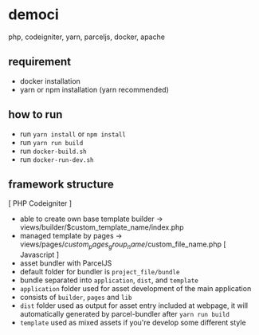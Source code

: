 # democi
php, codeigniter, yarn, parceljs, docker, apache

## requirement
- docker installation
- yarn or npm installation (yarn recommended)

## how to run
- run `yarn install` or `npm install`
- run `yarn run build`
- run `docker-build.sh`
- run `docker-run-dev.sh`

## framework structure
[ PHP Codeigniter ]
- able to create own base template builder -> views/builder/$custom_template_name/index.php
- managed template by pages -> views/pages/$custom_pages_group_name/$custom_file_name.php
[ Javascript ]
- asset bundler with ParcelJS
- default folder for bundler is `project_file/bundle`
- bundle separated into `application`, `dist`, and `template`
- `application` folder used for asset development of the main application
- consists of `builder`, `pages` and `lib`
- `dist` folder used as output for asset entry included at webpage, it will automatically generated by parcel-bundler after `yarn run build`
- `template` used as mixed assets if you're develop some different style